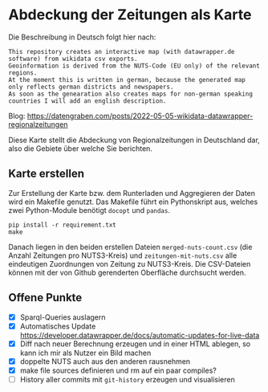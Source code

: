 # Abdeckung der Zeitungen als Karte

Die Beschreibung in Deutsch folgt hier nach: 

    This repository creates an interactive map (with datawrapper.de software) from wikidata csv exports.
    Geoinformation is derived from the NUTS-Code (EU only) of the relevant regions.
    At the moment this is written in german, because the generated map only reflects german districts and newspapers.
    As soon as the genearation also creates maps for non-german speaking countries I will add an english description.

Blog: https://datengraben.com/posts/2022-05-05-wikidata-datawrapper-regionalzeitungen

Diese Karte stellt die Abdeckung von Regionalzeitungen in Deutschland dar, also die Gebiete über welche Sie berichten.


## Karte erstellen

Zur Erstellung der Karte bzw. dem Runterladen und Aggregieren der Daten wird ein Makefile genutzt.
Das Makefile führt ein Pythonskript aus, welches zwei Python-Module benötigt `docopt` und `pandas`.

```shell
pip install -r requirement.txt
make
```
Danach liegen in den beiden erstellen Dateien `merged-nuts-count.csv` (die Anzahl Zeitungen pro NUTS3-Kreis) und `zeitungen-mit-nuts.csv` alle eindeutigen Zuordnungen von Zeitung zu NUTS3-Kreis.
Die CSV-Dateien können mit der von Github gerenderten Oberfläche durchsucht werden.

## Offene Punkte

* [x] Sparql-Queries auslagern
* [x] Automatisches Update https://developer.datawrapper.de/docs/automatic-updates-for-live-data
* [x] Diff nach neuer Berechnung erzeugen und in einer HTML ablegen, so kann ich mir als Nutzer ein Bild machen
* [x] doppelte NUTS auch aus den anderen rausnehmen
* [x] make file sources definieren und rm auf ein paar compiles?
* [ ] History aller commits mit `git-history` erzeugen und visualisieren
